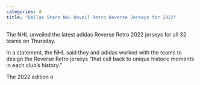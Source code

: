 ```yaml
---
categories: d
title: "Dallas Stars NHL Unveil Retro Reverse Jerseys for 2022"
---
```


The NHL unveiled the latest adidas Reverse Retro 2022 jerseys for all 32 teams on Thursday.



In a statement, the NHL said they and adidas worked with the teams to design the Reverse Retro jerseys &#8220;that call back to unique historic moments in each club’s history.&#8221;



The 2022 edition o